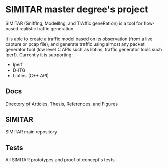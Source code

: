 # SIMITAR master degree's project

SIMITAR (SniffIng, ModellIng, and TrAffic geneRation) is a tool for flow-based
realistic traffic generation. 

It is able to create a traffic model based on its observation (from a live 
capture or pcap file), and generate traffic using almost any packet generator
tool (low level C APIs such as libtins, traffic generator tools such Iperf).
Currently it is supporting:
* Iperf
* D-ITG
* Libtins (C++ API)


## Docs

Directory of Articles, Thesis, References, and Figures


## SIMITAR

SIMITAR main repository


## Tests

All SIMITAR prototypes and proof of concept's tests.





